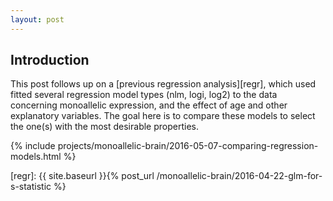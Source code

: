 ```yaml
---
layout: post
---
```


## Introduction

This post follows up on a [previous regression analysis][regr], which used fitted several regression model types (nlm, logi, log2) to the data concerning monoallelic expression, and the effect of age and other explanatory variables.  The goal here is to compare these models to select the one(s) with the most desirable properties.

{% include projects/monoallelic-brain/2016-05-07-comparing-regression-models.html %}

[regr]: {{ site.baseurl }}{% post_url /monoallelic-brain/2016-04-22-glm-for-s-statistic %}

